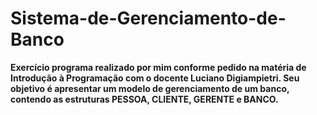 # Sistema-de-Gerenciamento-de-Banco
**Exercício programa realizado por mim conforme pedido na matéria de Introdução à Programação com o docente Luciano Digiampietri. Seu objetivo é apresentar um modelo de gerenciamento de um banco, contendo as estruturas PESSOA, CLIENTE, GERENTE e BANCO.**
